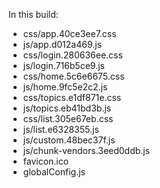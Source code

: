 In this build:

- css/app.40ce3ee7.css
- js/app.d012a469.js
- css/login.280636ee.css
- js/login.716b5ce9.js
- css/home.5c6e6675.css
- js/home.9fc5e2c2.js
- css/topics.e1df871e.css
- js/topics.eb41bd3b.js
- css/list.305e67eb.css
- js/list.e6328355.js
- js/custom.48bec37f.js
- js/chunk-vendors.3eed0ddb.js
- favicon.ico
- globalConfig.js
